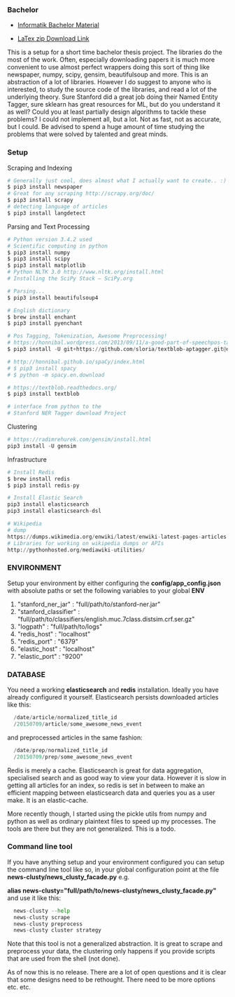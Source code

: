 
### Bachelor ###

- <a href="http://www.haw-hamburg.de/fakultaeten-und-departments/ti/fakultaetsservicebuero/abschlussarbeiten.html#c107779" target="_blank">Informatik Bachelor Material</a>

- <a href="http://www.haw-hamburg.de/fileadmin/user_upload/FakTI/FSB_TI/Abschlussarbeiten/I/haw-vorlage_LaTeX.zip" target="_blank">LaTex zip Download Link</a>

This is a setup for a short time bachelor thesis project. The libraries do the most of the work. Often, especially downloading papers it is much more convenient to use almost perfect wrappers doing this sort of thing like newspaper, numpy, scipy, gensim, beautifulsoup and more. This is an abstraction of a lot of libraries. However I do suggest to anyone who is interested, to study the source code of the libraries, and read a lot of the underlying theory. Sure Stanford did a great job doing their Named Entity Tagger, sure sklearn has great resources for ML, but do you understand it as well? Could you at least partially design algorithms to tackle these problems? I could not implement all, but a lot. Not as fast, not as accurate, but I could. Be advised to spend a huge amount of time studying the problems that were solved by talented and great minds.

### Setup ###

Scraping and Indexing
```python
# Generally just cool, does almost what I actually want to create.. :)
$ pip3 install newspaper
# Great for any scraping http://scrapy.org/doc/
$ pip3 install scrapy
# detecting language of articles
$ pip3 install langdetect
```

Parsing and Text Processing
```python
# Python version 3.4.2 used
# Scientific computing in python
$ pip3 install numpy
$ pip3 install scipy
$ pip3 install matplotlib
# Python NLTK 3.0 http://www.nltk.org/install.html
# Installing the SciPy Stack — SciPy.org

# Parsing...
$ pip3 install beautifulsoup4

# English dictionary
$ brew install enchant
$ pip3 install pyenchant

# Pos Tagging, Tokenization, Awesome Preprocessing!
# https://honnibal.wordpress.com/2013/09/11/a-good-part-of-speechpos-tagger-in-about-200-lines-of-python/
$ pip3 install -U git+https://github.com/sloria/textblob-aptagger.git@dev

# http://honnibal.github.io/spaCy/index.html
# $ pip3 install spacy
# $ python -m spacy.en.download

# https://textblob.readthedocs.org/
$ pip3 install textblob

# interface from python to the 
# Stanford NER Tagger download Project
```

Clustering
```python
# https://radimrehurek.com/gensim/install.html
pip3 install -U gensim
```

Infrastructure
```python
# Install Redis
$ brew install redis
$ pip3 install redis-py

# Install Elastic Search
pip3 install elasticsearch
pip3 install elasticsearch-dsl

# Wikipedia
# dump
https://dumps.wikimedia.org/enwiki/latest/enwiki-latest-pages-articles.xml.bz2
# Libraries for working on wikipedia dumps or APIs
http://pythonhosted.org/mediawiki-utilities/
```


### ENVIRONMENT ###
Setup your environment by either configuring the <b>config/app_config.json</b> with absolute paths or set the following variables to your global <b>ENV</b>

1. "stanford_ner_jar" : "full/path/to/stanford-ner.jar"
2. "stanford_classifier" : "full/path/to/classifiers/english.muc.7class.distsim.crf.ser.gz"
3. "logpath" : "full/path/to/logs"
4. "redis_host" : "localhost"
5. "redis_port" : "6379"
6. "elastic_host" : "localhost"
7. "elastic_port" : "9200"

### DATABASE ###
You need a working <b>elasticsearch</b> and <b>redis</b> installation. Ideally you have already configured it yourself.
Elasticsearch persists downloaded articles like this:

```python
  /date/article/normalized_title_id
  /20150709/article/some_awesome_news_event
```

and preprocessed articles in the same fashion:

```python
  /date/prep/normalized_title_id
  /20150709/prep/some_awesome_news_event
```

Redis is merely a cache. Elasticsearch is great for data aggregation, specialised search and as good way to view your data. However it is slow in getting all articles for an index, so redis is set in between to make an efficient mapping between elasticsearch data and queries you as a user make. It is an elastic-cache.

More recently though, I started using the pickle utils from numpy and python as well as ordinary plaintext files to speed up my processes. The tools are there but they are not generalized. This is a todo.

### Command line tool ###
If you have anything setup and your environment configured you can setup the command line tool like so, in your global configuration point at the file <b>news-clusty/news_clusty_facade.py</b> e.g.

<b>alias news-clusty="full/path/to/news-clusty/news_clusty_facade.py"</b> and use it like this:

```python
  news-clusty --help
  news-clusty scrape
  news-clusty preprocess
  news-clusty cluster strategy
```

Note that this tool is not a generalized abstraction. It is great to scrape and preprocess your data, the clustering only happens if you provide scripts that are used from the shell (not done).

As of now this is no release. There are a lot of open questions and it is clear that some designs need to be rethought. There need to be more options etc. etc.

